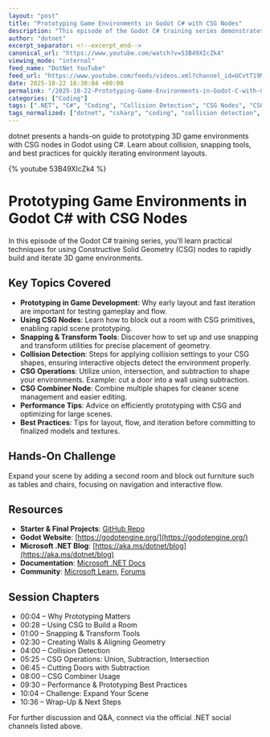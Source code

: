 ```yaml
---
layout: "post"
title: "Prototyping Game Environments in Godot C# with CSG Nodes"
description: "This episode of the Godot C# training series demonstrates how to rapidly prototype 3D game environments using Constructive Solid Geometry (CSG) nodes within the Godot engine. The content details blocking out scenes, applying collision settings, and leveraging CSG operations to build and modify your environment efficiently using C#. Best practices, performance tips, and scene management techniques with the CSG Combiner are included, with hands-on exercises for expanding and iterating your game layouts."
author: "dotnet"
excerpt_separator: <!--excerpt_end-->
canonical_url: "https://www.youtube.com/watch?v=53B49XIcZk4"
viewing_mode: "internal"
feed_name: "DotNet YouTube"
feed_url: "https://www.youtube.com/feeds/videos.xml?channel_id=UCvtT19MZW8dq5Wwfu6B0oxw"
date: 2025-10-22 16:30:04 +00:00
permalink: "/2025-10-22-Prototyping-Game-Environments-in-Godot-C-with-CSG-Nodes.html"
categories: ["Coding"]
tags: [".NET", "C#", "Coding", "Collision Detection", "CSG Nodes", "CSG Operations", "Environment Design", "Game Development", "Godot", "Indie Game Dev", "Level Design", "Microsoft Developer", "Prototyping", "Rapid Prototyping", "Scene Management", "Videos", "VS Code"]
tags_normalized: ["dotnet", "csharp", "coding", "collision detection", "csg nodes", "csg operations", "environment design", "game development", "godot", "indie game dev", "level design", "microsoft developer", "prototyping", "rapid prototyping", "scene management", "videos", "vs code"]
---
```


dotnet presents a hands-on guide to prototyping 3D game environments with CSG nodes in Godot using C#. Learn about collision, snapping tools, and best practices for quickly iterating environment layouts.<!--excerpt_end-->

{% youtube 53B49XIcZk4 %}

# Prototyping Game Environments in Godot C# with CSG Nodes

In this episode of the Godot C# training series, you'll learn practical techniques for using Constructive Solid Geometry (CSG) nodes to rapidly build and iterate 3D game environments.

## Key Topics Covered

- **Prototyping in Game Development**: Why early layout and fast iteration are important for testing gameplay and flow.
- **Using CSG Nodes**: Learn how to block out a room with CSG primitives, enabling rapid scene prototyping.
- **Snapping & Transform Tools**: Discover how to set up and use snapping and transform utilities for precise placement of geometry.
- **Collision Detection**: Steps for applying collision settings to your CSG shapes, ensuring interactive objects detect the environment properly.
- **CSG Operations**: Utilize union, intersection, and subtraction to shape your environments. Example: cut a door into a wall using subtraction.
- **CSG Combiner Node**: Combine multiple shapes for cleaner scene management and easier editing.
- **Performance Tips**: Advice on efficiently prototyping with CSG and optimizing for large scenes.
- **Best Practices**: Tips for layout, flow, and iteration before committing to finalized models and textures.

## Hands-On Challenge

Expand your scene by adding a second room and block out furniture such as tables and chairs, focusing on navigation and interactive flow.

## Resources

- **Starter & Final Projects**: [GitHub Repo](https://github.com/microsoft/godot-cs)
- **Godot Website**: [https://godotengine.org/](https://godotengine.org/)
- **Microsoft .NET Blog**: [https://aka.ms/dotnet/blog](https://aka.ms/dotnet/blog)
- **Documentation**: [Microsoft .NET Docs](https://learn.microsoft.com/dotnet)
- **Community**: [Microsoft Learn](https://aka.ms/learndotnet), [Forums](https://aka.ms/dotnet/forums)

## Session Chapters

- 00:04 – Why Prototyping Matters
- 00:28 – Using CSG to Build a Room
- 01:00 – Snapping & Transform Tools
- 02:30 – Creating Walls & Aligning Geometry
- 04:00 – Collision Detection
- 05:25 – CSG Operations: Union, Subtraction, Intersection
- 06:45 – Cutting Doors with Subtraction
- 08:00 – CSG Combiner Usage
- 09:30 – Performance & Prototyping Best Practices
- 10:04 – Challenge: Expand Your Scene
- 10:36 – Wrap-Up & Next Steps

For further discussion and Q&A, connect via the official .NET social channels listed above.
